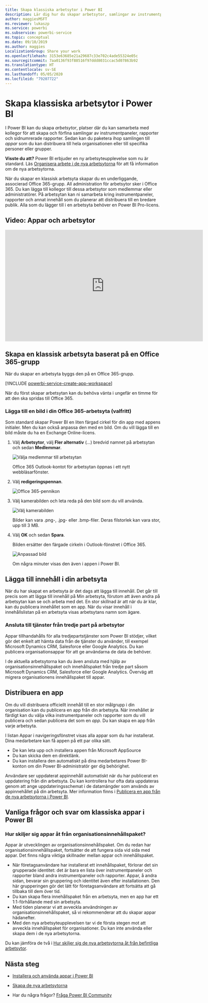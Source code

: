 ```yaml
---
title: Skapa klassiska arbetsytor i Power BI
description: Lär dig hur du skapar arbetsytor, samlingar av instrumentpaneler, rapporter och sidnumrerade rapporter som skapats för att förse din organisation med viktiga mått.
author: maggiesMSFT
ms.reviewer: lukaszp
ms.service: powerbi
ms.subservice: powerbi-service
ms.topic: conceptual
ms.date: 09/10/2019
ms.author: maggies
LocalizationGroup: Share your work
ms.openlocfilehash: 3153e63685e21a29687c33e702c4ade55324e05c
ms.sourcegitcommit: 7aa0136f93f88516f97ddd8031ccac5d07863b92
ms.translationtype: HT
ms.contentlocale: sv-SE
ms.lasthandoff: 05/05/2020
ms.locfileid: "79207722"
---
```

# <a name="create-classic-workspaces-in-power-bi"></a>Skapa klassiska arbetsytor i Power BI

I Power BI kan du skapa *arbetsytor*, platser där du kan samarbeta med kollegor för att skapa och förfina samlingar av instrumentpaneler, rapporter och sidnumrerade rapporter. Sedan kan du paketera ihop samlingen till *appar* som du kan distribuera till hela organisationen eller till specifika personer eller grupper. 

**Visste du att?** Power BI erbjuder en ny arbetsyteupplevelse som nu är standard. Läs [Organisera arbete i de nya arbetsytorna](service-new-workspaces.md) för att få information om de nya arbetsytorna. 

När du skapar en klassisk arbetsyta skapar du en underliggande, associerad Office 365-grupp. All administration för arbetsytor sker i Office 365. Du kan lägga till kollegor till dessa arbetsytor som medlemmar eller administratörer. På arbetsytan kan ni samarbeta kring instrumentpaneler, rapporter och annat innehåll som du planerar att distribuera till en bredare publik. Alla som du lägger till i en arbetsyta behöver en Power BI Pro-licens. 

## <a name="video-apps-and-workspaces"></a>Video: Appar och arbetsytor
<iframe width="640" height="360" src="https://www.youtube.com/embed/Ey5pyrr7Lk8?showinfo=0" frameborder="0" allowfullscreen></iframe>

## <a name="create-a-classic-workspace-based-on-an-office-365-group"></a>Skapa en klassisk arbetsyta baserat på en Office 365-grupp

När du skapar en arbetsyta byggs den på en Office 365-grupp.

[!INCLUDE [powerbi-service-create-app-workspace](./includes/powerbi-service-create-app-workspace.md)]

När du först skapar arbetsytan kan du behöva vänta i ungefär en timme för att den ska spridas till Office 365. 

### <a name="add-an-image-to-your-office-365-workspace-optional"></a>Lägga till en bild i din Office 365-arbetsyta (valfritt)
Som standard skapar Power BI en liten färgad cirkel för din app med appens initialer. Men du kan också anpassa den med en bild. Om du vill lägga till en bild måste du ha en Exchange Online-licens.

1. Välj **Arbetsytor**, välj **Fler alternativ** (...) bredvid namnet på arbetsytan och sedan **Medlemmar**. 
   
     ![Välja medlemmar till arbetsytan](media/service-create-workspaces/power-bi-workspace-old-members.png)
   
    Office 365 Outlook-kontot för arbetsytan öppnas i ett nytt webbläsarfönster.
2. Välj **redigeringspennan**.
   
     ![Office 365-pennikon](media/service-create-workspaces/power-bi-workspace-old-edit-group.png)
3. Välj kamerabilden och leta reda på den bild som du vill använda.
   
     ![Välj kamerabilden](media/service-create-workspaces/power-bi-workspace-old-camera.png)

     Bilder kan vara .png-, .jpg- eller .bmp-filer. Deras filstorlek kan vara stor, upp till 3 MB. 

4. Välj **OK** och sedan **Spara**.
   
    Bilden ersätter den färgade cirkeln i Outlook-fönstret i Office 365. 
   
     ![Anpassad bild](media/service-create-workspaces/power-bi-workspace-old-new-image.png)
   
    Om några minuter visas den även i appen i Power BI.

## <a name="add-content-to-your-workspace"></a>Lägga till innehåll i din arbetsyta

När du har skapat en arbetsyta är det dags att lägga till innehåll. Det går till precis som att lägga till innehåll på Min arbetsyta, förutom att även andra på arbetsytan kan se och arbeta med det. En stor skillnad är att när du är klar, kan du publicera innehållet som en app. När du visar innehåll i innehållslistan på en arbetsyta visas arbetsytans namn som ägare.

### <a name="connect-to-third-party-services-in-workspaces"></a>Ansluta till tjänster från tredje part på arbetsytor

Appar tillhandahålls för alla tredjepartstjänster som Power BI stödjer, vilket gör det enkelt att hämta data från de tjänster du använder, till exempel Microsoft Dynamics CRM, Salesforce eller Google Analytics. Du kan publicera organisationsappar för att ge användarna de data de behöver.

I de aktuella arbetsytorna kan du även ansluta med hjälp av organisationsinnehållspaket och innehållspaket från tredje part såsom Microsoft Dynamics CRM, Salesforce eller Google Analytics. Överväg att migrera organisationens innehållspaket till appar.

## <a name="distribute-an-app"></a>Distribuera en app

Om du vill distribuera officiellt innehåll till en stor målgrupp i din organisation kan du publicera en app från din arbetsyta.  När innehållet är färdigt kan du välja vilka instrumentpaneler och rapporter som du vill publicera och sedan publicera det som en *app*. Du kan skapa en app från varje arbetsyta.

I listan Appar i navigeringsfönstret visas alla appar som du har installerat. Dina medarbetare kan få appen på ett par olika sätt. 
- De kan leta upp och installera appen från Microsoft AppSource
- Du kan skicka dem en direktlänk. 
- Du kan installera den automatiskt på dina medarbetares Power BI-konton om din Power BI-administratör ger dig behörighet. 

Användare ser uppdaterat appinnehåll automatiskt när du har publicerat en uppdatering från din arbetsyta. Du kan kontrollera hur ofta data uppdateras genom att ange uppdateringsschemat i de datamängder som används av appinnehållet på din arbetsyta. Mer information finns i [Publicera en app från de nya arbetsytorna i Power BI](service-create-distribute-apps.md).

## <a name="power-bi-classic-apps-faq"></a>Vanliga frågor och svar om klassiska appar i Power BI

### <a name="how-are-apps-different-from-organizational-content-packs"></a>Hur skiljer sig appar åt från organisationsinnehållspaket?
Appar är utvecklingen av organisationsinnehållspaket. Om du redan har organisationsinnehållspaket, fortsätter de att fungera sida vid sida med appar. Det finns några viktiga skillnader mellan appar och innehållspaket. 

* När företagsanvändare har installerat ett innehållspaket, förlorar det sin grupperade identitet: det är bara en lista över instrumentpaneler och rapporter bland andra instrumentpaneler och rapporter. Appar, å andra sidan, bevarar sin gruppering och identitet även efter installationen. Den här grupperingen gör det lätt för företagsanvändare att fortsätta att gå tillbaka till dem över tid.
* Du kan skapa flera innehållspaket från en arbetsyta, men en app har ett 1:1-förhållande med sin arbetsyta. 
* Med tiden planerar vi att avveckla användningen av organisationsinnehållspaket, så vi rekommenderar att du skapar appar hädanefter.  
* Med den nya arbetsyteupplevelsen tar vi de första stegen mot att avveckla innehållspaket för organisationer. Du kan inte använda eller skapa dem i de nya arbetsytorna.

Du kan jämföra de två i [Hur skiljer sig de nya arbetsytorna åt från befintliga arbetsytor](service-new-workspaces.md#how-the-new-workspaces-are-different). 

## <a name="next-steps"></a>Nästa steg
* [Installera och använda appar i Power BI](service-create-distribute-apps.md)
- [Skapa de nya arbetsytorna](service-create-the-new-workspaces.md)
* Har du några frågor? [Fråga Power BI Community](https://community.powerbi.com/)
